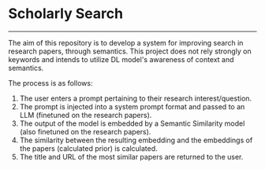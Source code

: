 # Scholarly Search
---

The aim of this repository is to develop a system for improving search in research papers, through semantics.
This project does not rely strongly on keywords and intends to utilize DL model's awareness of context and semantics.


The process is as follows:
1. The user enters a prompt pertaining to their research interest/question.
2. The prompt is injected into a system prompt format and passed to an LLM (finetuned on the research papers).
3. The output of the model is embedded by a Semantic Similarity model (also finetuned on the research papers).
4. The similarity between the resulting embedding and the embeddings of the papers (calculated prior) is calculated.
5. The title and URL of the most similar papers are returned to the user.
